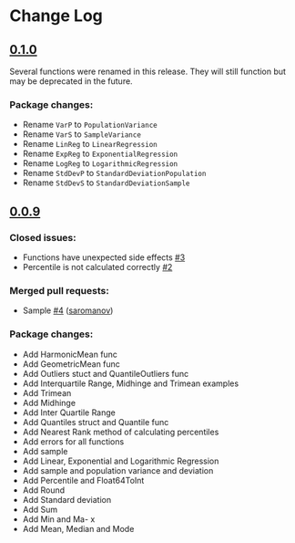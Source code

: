 # Change Log

## [0.1.0](https://github.com/montanaflynn/stats/tree/0.1.0)

Several functions were renamed in this release. They will still function but may be deprecated in the future.

### Package changes:

- Rename `VarP` to `PopulationVariance`
- Rename `VarS` to `SampleVariance`
- Rename `LinReg` to `LinearRegression`
- Rename `ExpReg` to `ExponentialRegression`
- Rename `LogReg` to `LogarithmicRegression`
- Rename `StdDevP` to `StandardDeviationPopulation`
- Rename `StdDevS` to `StandardDeviationSample`

## [0.0.9](https://github.com/montanaflynn/stats/tree/0.0.9)

### Closed issues:

- Functions have unexpected side effects [\#3](https://github.com/montanaflynn/stats/issues/3)
- Percentile is not calculated correctly [\#2](https://github.com/montanaflynn/stats/issues/2)

### Merged pull requests:

- Sample [\#4](https://github.com/montanaflynn/stats/pull/4) ([saromanov](https://github.com/saromanov))

### Package changes:

- Add HarmonicMean func
- Add GeometricMean func
- Add Outliers stuct and QuantileOutliers func
- Add Interquartile Range, Midhinge and Trimean examples
- Add Trimean
- Add Midhinge
- Add Inter Quartile Range
- Add Quantiles struct and Quantile func
- Add Nearest Rank method of calculating percentiles
- Add errors for all functions
- Add sample
- Add Linear, Exponential and Logarithmic Regression 
- Add sample and population variance and deviation 
- Add Percentile and Float64ToInt 
- Add Round 
- Add Standard deviation 
- Add Sum 
- Add Min and Ma- x 
- Add Mean, Median and Mode 
